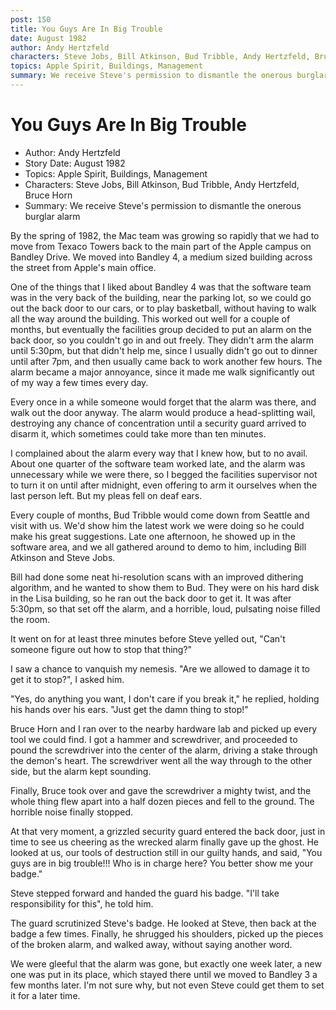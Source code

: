 ```yaml
---
post: 150
title: You Guys Are In Big Trouble
date: August 1982
author: Andy Hertzfeld
characters: Steve Jobs, Bill Atkinson, Bud Tribble, Andy Hertzfeld, Bruce Horn
topics: Apple Spirit, Buildings, Management
summary: We receive Steve's permission to dismantle the onerous burglar alarm
---
```


# You Guys Are In Big Trouble
* Author: Andy Hertzfeld
* Story Date: August 1982
* Topics: Apple Spirit, Buildings, Management
* Characters: Steve Jobs, Bill Atkinson, Bud Tribble, Andy Hertzfeld, Bruce Horn
* Summary: We receive Steve's permission to dismantle the onerous burglar alarm

By the spring of 1982, the Mac team was growing so rapidly that we had to move from Texaco Towers back to the main part of the Apple campus on Bandley Drive.  We moved into Bandley 4, a medium sized building across the street from Apple's main office.

One of the things that I liked about Bandley 4 was that the software team was in the very back of the building, near the parking lot, so we could go out the back door to our cars, or to play basketball, without having to walk all the way around the building.  This worked out well for a couple of months, but eventually the facilities group decided to put an alarm on the back door, so you couldn't go in and out freely.  They didn't arm the alarm until 5:30pm, but that didn't help me, since I usually didn't go out to dinner until after 7pm, and then usually came back to work another few hours.  The alarm became a major annoyance, since it made me walk significantly out of my way a few times every day.

Every once in a while someone would forget that the alarm was there, and walk out the door anyway.  The alarm would produce a head-splitting wail, destroying any chance of concentration until a security guard arrived to disarm it, which sometimes could take more than ten minutes.

I complained about the alarm every way that I knew how, but to no avail.  About one quarter of the software team worked late, and the alarm was unnecessary while we were there, so I begged the facilities supervisor not to turn it on until after midnight, even offering to arm it ourselves when the last person left.  But my pleas fell on deaf ears.

Every couple of months, Bud Tribble would come down from Seattle and visit with us.  We'd show him the latest work we were doing so he could make his great suggestions.  Late one afternoon, he showed up in the software area, and we all gathered around to demo to him, including Bill Atkinson and Steve Jobs.

Bill had done some neat hi-resolution scans with an improved dithering algorithm, and he wanted to show them to Bud.  They were on his hard disk in the Lisa building, so he ran out the back door to get it.  It was after 5:30pm, so that set off the alarm, and a horrible, loud, pulsating noise filled the room.

It went on for at least three minutes before Steve yelled out, "Can't someone figure out how to stop that thing?"

I saw a chance to vanquish my nemesis.  "Are we allowed to damage it to get it to stop?", I asked him.

"Yes, do anything you want, I don't care if you break it," he replied, holding his hands over his ears.  "Just get the damn thing to stop!"

Bruce Horn and I ran over to the nearby hardware lab and picked up every tool we could find.  I got a hammer and screwdriver, and proceeded to pound the screwdriver into the center of the alarm, driving a stake through the demon's heart.  The screwdriver went all the way through to the other side, but the alarm kept sounding.

Finally, Bruce took over and gave the screwdriver a mighty twist, and the whole thing flew apart into a half dozen pieces and fell to the ground.  The horrible noise finally stopped.

At that very moment, a grizzled security guard entered the back door, just in time to see us cheering as the wrecked alarm finally gave up the ghost.  He looked at us, our tools of destruction still in our guilty hands, and said, "You guys are in big trouble!!!  Who is in charge here?  You better show me your badge."

Steve stepped forward and handed the guard his badge.  "I'll take responsibility for this", he told him.

The guard scrutinized Steve's badge.  He looked at Steve, then back at the badge a few times.  Finally, he shrugged his shoulders, picked up the pieces of the broken alarm, and walked away, without saying another word.

We were gleeful that the alarm was gone, but exactly one week later, a new one was put in its place, which stayed there until we moved to Bandley 3 a few months later.  I'm not sure why, but not even Steve could get them to set it for a later time.